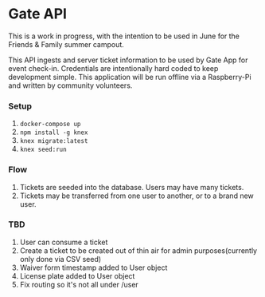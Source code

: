 # Gate API
This is a work in progress, with the intention to be used in June for the Friends & Family summer campout.

This API ingests and server ticket information to be used by Gate App for event check-in. Credentials are intentionally hard coded to keep development simple. This application will be run offline via a Raspberry-Pi and written by community volunteers.

### Setup
1. `docker-compose up`
2. `npm install -g knex`
3. `knex migrate:latest`
4. `knex seed:run`

### Flow
1. Tickets are seeded into the database. Users may have many tickets.
2. Tickets may be transferred from one user to another, or to a brand new user.

### TBD
1. User can consume a ticket
2. Create a ticket to be created out of thin air for admin purposes(currently only done via CSV seed)
3. Waiver form timestamp added to User object
4. License plate added to User object
5. Fix routing so it's not all under /user
